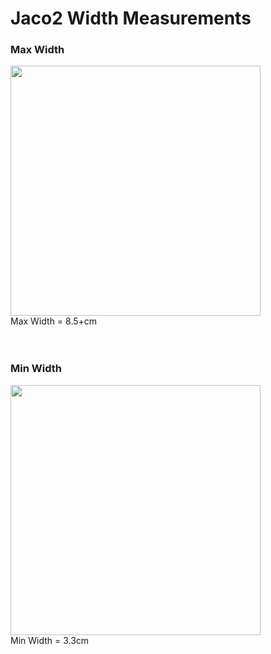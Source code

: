 # Jaco2 Width Measurements

### Max Width

<img src="Images/" width="400"> <br>
Max Width = 8.5+cm <br>
<br>
<br>

### Min Width
<img src="Images/" width="400"> <br>
Min Width = 3.3cm
